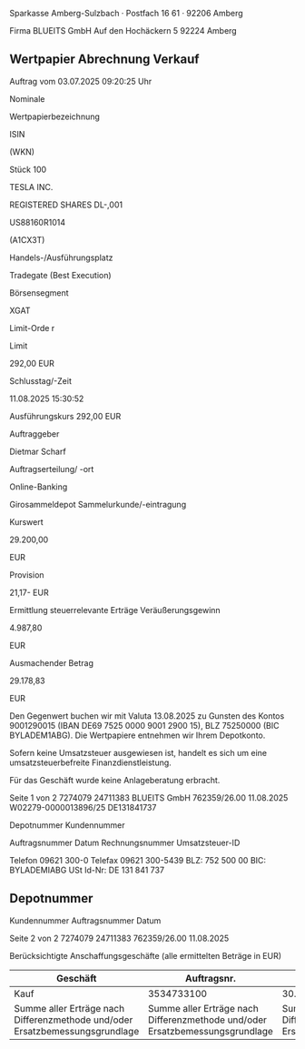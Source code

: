 <!-- image -->

Sparkasse Amberg-Sulzbach · Postfach 16 61 · 92206 Amberg

Firma BLUEITS GmbH Auf den Hochäckern 5 92224 Amberg

## Wertpapier Abrechnung Verkauf

Auftrag vom 03.07.2025 09:20:25 Uhr

Nominale

Wertpapierbezeichnung

ISIN

(WKN)

Stück 100

TESLA INC.

REGISTERED SHARES DL-,001

US88160R1014

(A1CX3T)

Handels-/Ausführungsplatz

Tradegate (Best Execution)

Börsensegment

XGAT

Limit-Orde r

Limit

292,00 EUR

Schlusstag/-Zeit

11.08.2025 15:30:52

Ausführungskurs 292,00 EUR

Auftraggeber

Dietmar Scharf

Auftragserteilung/ -ort

Online-Banking

Girosammeldepot Sammelurkunde/-eintragung

Kurswert

29.200,00

EUR

Provision

21,17- EUR

Ermittlung steuerrelevante Erträge Veräußerungsgewinn

4.987,80

EUR

Ausmachender Betrag

29.178,83

EUR

Den Gegenwert buchen wir mit Valuta 13.08.2025 zu Gunsten des Kontos 9001290015 (IBAN DE69 7525 0000 9001 2900 15), BLZ 75250000 (BIC BYLADEM1ABG). Die Wertpapiere entnehmen wir Ihrem Depotkonto.

Sofern keine Umsatzsteuer ausgewiesen ist, handelt es sich um eine umsatzsteuerbefreite Finanzdienstleistung.

Für das Geschäft wurde keine Anlageberatung erbracht.

Seite 1 von 2 7274079 24711383 BLUEITS GmbH 762359/26.00 11.08.2025 W02279-0000013896/25 DE131841737

Depotnummer Kundennummer

Auftragsnummer Datum Rechnungsnummer Umsatzsteuer-ID

Telefon 09621 300-0 Telefax 09621 300-5439 BLZ: 752 500 00 BIC: BYLADEMIABG USt Id-Nr: DE 131 841 737

<!-- image -->

## Depotnummer

Kundennummer Auftragsnummer Datum

Seite 2 von 2 7274079 24711383 762359/26.00 11.08.2025

Berücksichtigte Anschaffungsgeschäfte (alle ermittelten Beträge in EUR)

| Geschäft                                                                     | Auftragsnr.                                                                  | Ausführ.-tag                                                                 | Whr./St.                                                                     | Nennwert/Stück                                                               | AS-Kosten                                                                    | Erlös                                                                        | ant. Ergebnis                                                                |          |
|------------------------------------------------------------------------------|------------------------------------------------------------------------------|------------------------------------------------------------------------------|------------------------------------------------------------------------------|------------------------------------------------------------------------------|------------------------------------------------------------------------------|------------------------------------------------------------------------------|------------------------------------------------------------------------------|----------|
| Kauf                                                                         | 3534733100                                                                   | 30.10.2024                                                                   | Stück                                                                        | 100,0000                                                                     | 24.187,53-                                                                   | 29.175,33                                                                    | 4.987,80                                                                     | (D)      |
| Summe aller Erträge nach Differenzmethode und/oder Ersatzbemessungsgrundlage | Summe aller Erträge nach Differenzmethode und/oder Ersatzbemessungsgrundlage | Summe aller Erträge nach Differenzmethode und/oder Ersatzbemessungsgrundlage | Summe aller Erträge nach Differenzmethode und/oder Ersatzbemessungsgrundlage | Summe aller Erträge nach Differenzmethode und/oder Ersatzbemessungsgrundlage | Summe aller Erträge nach Differenzmethode und/oder Ersatzbemessungsgrundlage | Summe aller Erträge nach Differenzmethode und/oder Ersatzbemessungsgrundlage | Summe aller Erträge nach Differenzmethode und/oder Ersatzbemessungsgrundlage | 4.987,80 |